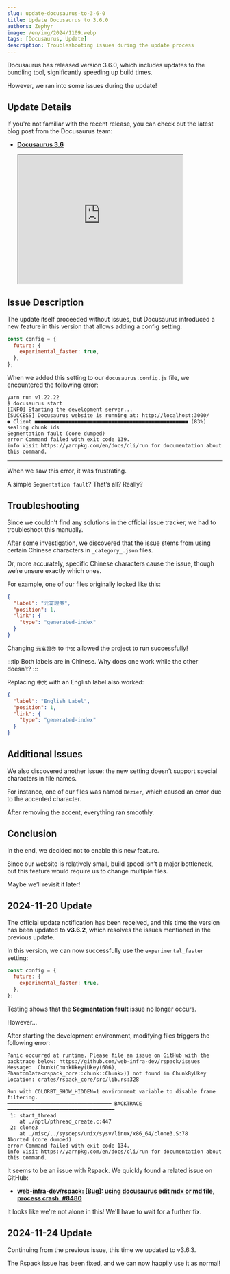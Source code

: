 ```yaml
---
slug: update-docusaurus-to-3-6-0
title: Update Docusaurus to 3.6.0
authors: Zephyr
image: /en/img/2024/1109.webp
tags: [Docusaurus, Update]
description: Troubleshooting issues during the update process
---
```


Docusaurus has released version 3.6.0, which includes updates to the bundling tool, significantly speeding up build times.

However, we ran into some issues during the update!

<!-- truncate -->

## Update Details

If you're not familiar with the recent release, you can check out the latest blog post from the Docusaurus team:

- [**Docusaurus 3.6**](https://docusaurus.io/blog/releases/3.6)

  <iframe
    src="https://docusaurus.io/blog/releases/3.6"
    width="80%"
    height="300px"
    center="true"
    ></iframe>

## Issue Description

The update itself proceeded without issues, but Docusaurus introduced a new feature in this version that allows adding a config setting:

```js title="docusaurus.config.js"
const config = {
  future: {
    experimental_faster: true,
  },
};
```

When we added this setting to our `docusaurus.config.js` file, we encountered the following error:

```shell
yarn run v1.22.22
$ docusaurus start
[INFO] Starting the development server...
[SUCCESS] Docusaurus website is running at: http://localhost:3000/
● Client ■■■■■■■■■■■■■■■■■■■■■■■■■■■■■■■■■■■■■■■■■■■■■■■■■■ (83%) sealing chunk ids
Segmentation fault (core dumped)
error Command failed with exit code 139.
info Visit https://yarnpkg.com/en/docs/cli/run for documentation about this command.
```

---

When we saw this error, it was frustrating.

A simple `Segmentation fault`? That’s all? Really?

## Troubleshooting

Since we couldn't find any solutions in the official issue tracker, we had to troubleshoot this manually.

After some investigation, we discovered that the issue stems from using certain Chinese characters in `_category_.json` files.

Or, more accurately, specific Chinese characters cause the issue, though we’re unsure exactly which ones.

For example, one of our files originally looked like this:

```json title="_category_.json"
{
  "label": "元富證券",
  "position": 1,
  "link": {
    "type": "generated-index"
  }
}
```

Changing `元富證券` to `中文` allowed the project to run successfully!

:::tip
Both labels are in Chinese. Why does one work while the other doesn’t?
:::

Replacing `中文` with an English label also worked:

```json title="_category_.json"
{
  "label": "English Label",
  "position": 1,
  "link": {
    "type": "generated-index"
  }
}
```

## Additional Issues

We also discovered another issue: the new setting doesn’t support special characters in file names.

For instance, one of our files was named `Bézier`, which caused an error due to the accented character.

After removing the accent, everything ran smoothly.

## Conclusion

In the end, we decided not to enable this new feature.

Since our website is relatively small, build speed isn’t a major bottleneck, but this feature would require us to change multiple files.

Maybe we’ll revisit it later!

## 2024-11-20 Update

The official update notification has been received, and this time the version has been updated to **v3.6.2**, which resolves the issues mentioned in the previous update.

In this version, we can now successfully use the `experimental_faster` setting:

```js title="docusaurus.config.js"
const config = {
  future: {
    experimental_faster: true,
  },
};
```

Testing shows that the **Segmentation fault** issue no longer occurs.

However...

After starting the development environment, modifying files triggers the following error:

```shell
Panic occurred at runtime. Please file an issue on GitHub with the backtrace below: https://github.com/web-infra-dev/rspack/issues
Message:  Chunk(ChunkUkey(Ukey(606), PhantomData<rspack_core::chunk::Chunk>)) not found in ChunkByUkey
Location: crates/rspack_core/src/lib.rs:328

Run with COLORBT_SHOW_HIDDEN=1 environment variable to disable frame filtering.
━━━━━━━━━━━━━━━━━━━━━━━━━━━━━━━━━━ BACKTRACE ━━━━━━━━━━━━━━━━━━━━━━━━━━━━━━━━━━━
 1: start_thread
    at ./nptl/pthread_create.c:447
 2: clone3
    at ./misc/../sysdeps/unix/sysv/linux/x86_64/clone3.S:78
Aborted (core dumped)
error Command failed with exit code 134.
info Visit https://yarnpkg.com/en/docs/cli/run for documentation about this command.
```

It seems to be an issue with Rspack. We quickly found a related issue on GitHub:

- [**web-infra-dev/rspack: [Bug]: using docusaurus edit mdx or md file, process crash. #8480**](https://github.com/web-infra-dev/rspack/issues/8480)

It looks like we're not alone in this! We'll have to wait for a further fix.

## 2024-11-24 Update

Continuing from the previous issue, this time we updated to v3.6.3.

The Rspack issue has been fixed, and we can now happily use it as normal!
